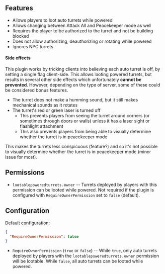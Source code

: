 ## Features

- Allows players to loot auto turrets while powered
- Allows changing between Attack All and Peacekeeper mode as well
- Requires the player to be authorized to the turret and not be building blocked
- Does not allow authorizing, deauthorizing or rotating while powered
- Ignores NPC turrets

#### Side effects

This plugin works by tricking clients into believing each auto turret is off, by setting a single flag client-side. This allows looting powered turrets, but results in several other side effects which unfortunately **cannot be prevented**. However, depending on the type of server, some of these could be considered bonus features.

- The turret does not make a humming sound, but it still makes mechanical sounds as it rotates
- The turret's red or green laser is turned off
  - This prevents players from seeing the turret around corners (or sometimes through doors or walls) unless it has a laser sight or flashlight attachment
  - This also prevents players from being able to visually determine whether the turret is in peacekeeper mode

This makes the turrets less conspicuous (feature?) and so it's not possible to visually determine whether the turret is in peacekeeper mode (minor issue for most).

## Permissions

- `lootablepoweredturrets.owner` -- Turrets deployed by players with this permission can be looted while powered. Not required if the plugin is configured with `RequireOwnerPermission` set to `false` (default).

## Configuration

Default configuration:

```json
{
  "RequireOwnerPermission": false
}
```

- `RequireOwnerPermission` (`true` or `false`) -- While `true`, only auto turrets deployed by players with the `lootablepoweredturrets.owner` permission will be lootable. While `false`, all auto turrets can be looted while powered.
